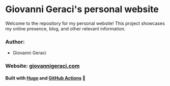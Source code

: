 # Giovanni Geraci's personal website

Welcome to the repository for my personal website! This project showcases my online presence, blog, and other relevant information.

### Author:

- Giovanni Geraci

### Website: [giovannigeraci.com](https://giovannigeraci.com)

#### Built with [Hugo](https://gohugo.io/) and [GitHub Actions](https://github.com/features/actions) :rocket: